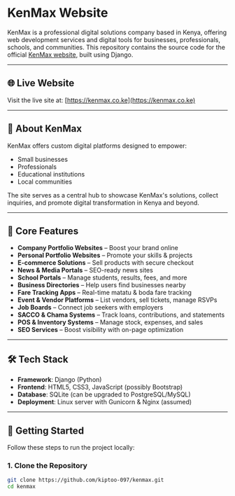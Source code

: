 # KenMax Website

KenMax is a professional digital solutions company based in Kenya, offering web development services and digital tools for businesses, professionals, schools, and communities. This repository contains the source code for the official [KenMax website](https://kenmax.co.ke), built using Django.

---

## 🌐 Live Website

Visit the live site at: [https://kenmax.co.ke](https://kenmax.co.ke)

---

## 📌 About KenMax

KenMax offers custom digital platforms designed to empower:

- Small businesses
- Professionals
- Educational institutions
- Local communities

The site serves as a central hub to showcase KenMax's solutions, collect inquiries, and promote digital transformation in Kenya and beyond.

---

## 🎯 Core Features

- **Company Portfolio Websites** – Boost your brand online
- **Personal Portfolio Websites** – Promote your skills & projects
- **E-commerce Solutions** – Sell products with secure checkout
- **News & Media Portals** – SEO-ready news sites
- **School Portals** – Manage students, results, fees, and more
- **Business Directories** – Help users find businesses nearby
- **Fare Tracking Apps** – Real-time matatu & boda fare tracking
- **Event & Vendor Platforms** – List vendors, sell tickets, manage RSVPs
- **Job Boards** – Connect job seekers with employers
- **SACCO & Chama Systems** – Track loans, contributions, and statements
- **POS & Inventory Systems** – Manage stock, expenses, and sales
- **SEO Services** – Boost visibility with on-page optimization

---

## 🛠 Tech Stack

- **Framework**: Django (Python)
- **Frontend**: HTML5, CSS3, JavaScript (possibly Bootstrap)
- **Database**: SQLite (can be upgraded to PostgreSQL/MySQL)
- **Deployment**: Linux server with Gunicorn & Nginx (assumed)

---

## 🚀 Getting Started

Follow these steps to run the project locally:

### 1. Clone the Repository

```bash
git clone https://github.com/kiptoo-097/kenmax.git
cd kenmax
